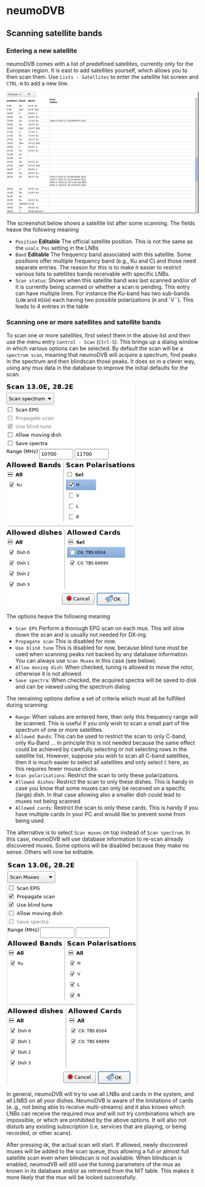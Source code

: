 # neumoDVB #

## Scanning satellite bands ##

### Entering a new satellite ###

neumoDVB comes with a list of predefined satellites, currently only for the European region.
It is east to add  satellites yourself, which allows you to then scan them.
Use `Lists - Satellites` to enter the satellite list screen and `CTRL-N` to add a new line.

![screenshot](images/satlist.png)

The screenshot below shows a satellite list after some scanning.
The fields heave the following meaning

* `Position` **Editable** The official satellite position. This is not the same as the `usals_Pos` setting
  in the LNBs
* `Band` **Editable** The frequency band associated with this satellite. Some positions offer multiple frequency
  band (e.g., Ku and C) and those need separate entries. The reason for this is to make it easier to restrict
  various lists to satellites bands receivable with specific LNBs.
* `Scan status`: Shows when this satellite band was last scanned and/or of it is currently being scanned
  or whether a scan is pending. This entry can have multiple lines. For instance the Ku-band has two
  sub-bands (`LOW` and `HIGH`) each having two possible polarizations (`H` and `V``). This leads to
  4 entries in the table

### Scanning one or more satellites and satellite bands ###

To scan one or more satellites, first select them in the above list and then use the menu entry
`Control - Scan` (`Ctrl-S`). This brings up a dialog window in which various options can be selected.
By default the scan will be a `spectrum scan`, meaning that neumoDVB will acquire a spectrum, find peaks
in the spectrum and then blindscan those peaks. It does so in a clever way, using any mux data in the database
to improve the initial defaults for the scan.

![screenshot](images/scan_spectrum_options.png)

The options heave the following meaning

* `Scan EPG` Perform a thorough EPG scan on each mux. This will slow down the scan and is usually not needed
  for DX-ing.
* `Propagate scan` This is disabled for now.
* `Use blind tune` This is disabled for now, because blind tune must be used when scanning peaks not backed
  by any database information. You can always use `Scan Muxes` in this case (see below).
* `Allow moving dish`: When checked, tuning is allowed to move the rotor, otherwise it is not allowed.
* `Save spectra`: When checked, the acquired spectra will be saved to disk and can be viewed using the spectrum dialog

The remaining options define a set of criteria which must all be fulfilled during scanning:

* `Range`: When values are entered here, then only this frequency range will be scanned. This is useful if you only
  wish to scan a small part of the spectrum of one or more satellites.
* `Allowed Bands`: This can be used to restrict the scan to only C-band, only Ku-Band ... In principle this is not
  needed because the same effect could be achieved by carefully selecting or not selecting rows in the satellite list.
  However, suppose you wish to scan all C-band satellites, then it is much easier to select all satellites and only
  select `C` here, as this requires fewer mouse clicks.
* `Scan polarisations`: Restrict the scan to only these polarizations.
* `Allowed dishes`: Restrict the scan to only these dishes. This is handy in case you know that some muxes
  can only be received on a specific (large) dish. In that case allowing also a smaller dish could lead
  to muxes not being scanned
* `Allowed cards`: Restrict the scan to only these cards. This is handy if you have multiple cards
  in your PC and would like to prevent some from being used.

The alternative is to select `Scan muxes` on top instead of `Scan spectrum`. In this case, neumoDVB will
use database information to re-scan already discovered muxes. Some options will be disabled because they
make no sense. Others will now be editable.

![screenshot](images/scan_sat_muxes_options.png)


In general, neumoDVB will try to use all LNBs and cards in the system, and all LNBS on all your dishes.
NeumoDVB is aware of the limitations of cards (e..g., not being able to receive multi-streams)
and it also knows which LNBs can receive the required mux and will not try combinations which
are impossible, or which are prohibited by the above options. It will also not disturb any existing
subscription (i.e, services that are playing, or being recorded, or other scans).

After pressing `OK`, the actual scan will start. If allowed, newly discovered muxes will be
added to the scan queue, thus allowing a full or almost full satellite scan even when blindscan is not
available. When blindscan is enabled, neumodVB will still use  the tuning parameters of the mux as
known in its database and/or as retrieved from the NIT table.
This makes it more likely that the mux will be locked successfully.
